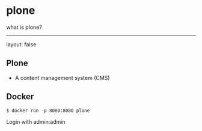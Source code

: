 # plone


what is plone?

---

layout: false

## Plone

* A content management system (CMS)

## Docker

~~~
$ docker run -p 8080:8080 plone
~~~
Login with admin:admin
